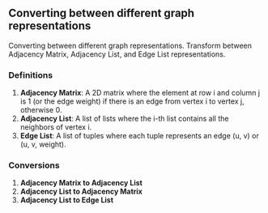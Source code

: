 ## Converting between different graph representations
Converting between different graph representations. Transform between Adjacency Matrix, Adjacency List, and Edge List representations.

### Definitions
1. <b>Adjacency Matrix</b>: A 2D matrix where the element at row i and column j is 1 (or the edge weight) if there is an edge from vertex i to vertex j, otherwise 0.
2. <b>Adjacency List</b>: A list of lists where the i-th list contains all the neighbors of vertex i.
3. <b>Edge List</b>: A list of tuples where each tuple represents an edge (u, v) or (u, v, weight).

### Conversions
1. <b>Adjacency Matrix to Adjacency List</b>
2. <b>Adjacency List to Adjacency Matrix</b>
3. <b>Adjacency List to Edge List</b>